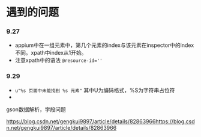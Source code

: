 # 遇到的问题

### 9.27 

* appium中在一组元素中，第几个元素的index与该元素在inspector中的index不同。xpath中index从1开始。
* 注意xpath中的语法 `@resource-id=''`   

### 9.29

* `u"%s 页面中未能找到 %s 元素"` 其中U为编码格式，%S为字符串占位符
* 

gson数据解析，字段问题

https://blog.csdn.net/gengkui9897/article/details/82863966https://blog.csdn.net/gengkui9897/article/details/82863966



